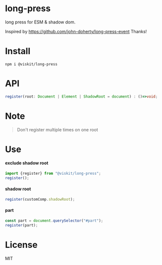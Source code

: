 # long-press

long press for ESM & shadow dom.

Inspired by https://github.com/john-doherty/long-press-event  Thanks!

# Install
    npm i @viskit/long-press

# API

```ts
register(root: Document | Element | ShadowRoot = document) : ()=>void;
```

# Note
> Don't register multiple times on one root

# Use

#### exclude shadow root

```ts
import {register} from "@viskit/long-press";
register();
```

#### shadow root
```ts
register(customComp.shadowRoot);
```

#### part
```ts
const part = document.querySelector("#part");
register(part);
```

# License
MIT
